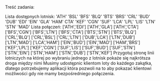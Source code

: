 Treść zadania:

Lista dostępnych lotnisk:
'ATH' 'BSL' 'BFS' 'BLQ' 'BTS' 'BRS' 'CRL' 'BUD' 'DUB' 'EDI' 'EIN' 'GLA' 'HAM' CTA' 'KEF' 'CGN' 'SUF' 'LCA' 'LPL' 'LIS' 'LTN' 'STN' 'MAD'
Lista połączeń:
['ATH','EDI']
['ATH','GLA']
['ATH','CTA']
['BFS','CGN']
['BFS','LTN']
['BFS','CTA']
['BTS','STN']
['BTS','BLQ']
['CRL','BLQ']
['CRL','BSL']
['CRL','LTN']
['DUB','LCA']
['LTN','DUB']
['LTN','MAD']
['LCA','HAM']
['EIN','BUD']
['EIN','MAD']
['HAM','BRS']
['KEF','LPL']
['KEF','CGN']
['SUF','LIS']
['SUF','BUD']
['SUF','STN']
['STN','EIN']
['STN','HAM']
['STN','DUB']
['STN','KEF']
Przygotuj stronę linii lotniczych na której po wybraniu jednego z lotnisk pokaże się najkrótsza droga między nimi
Musimy udostępnic klientom loty do każdego zakątka, dlatego potrzebujemy aplikacji która pozwoli na to aby pokazać klientowi możliwości gdy nie mamy bezpośredniego połączenia.
